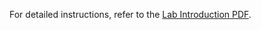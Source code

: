 For detailed instructions, refer to the [Lab Introduction PDF](https://www.cse.iitb.ac.in/~mythili/os/labs).

